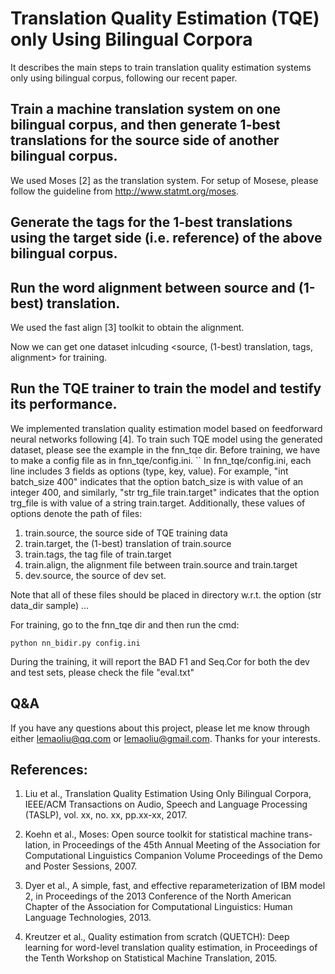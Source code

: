 # Translation Quality Estimation (TQE) only Using Bilingual Corpora 

It describes the main steps to train translation quality estimation systems only using bilingual corpus,
following our recent paper. 

## Train a machine translation system on one bilingual corpus, and then generate 1-best translations for the source side of another bilingual corpus. 
We used Moses [2] as the translation system. For setup of Mosese, please follow the guideline from 
http://www.statmt.org/moses.


## Generate the tags for the 1-best translations using the target side (i.e. reference) of the above bilingual corpus.



## Run the word alignment between source and (1-best) translation.
We used the fast align [3] toolkit to obtain the alignment.

Now we can get one dataset inlcuding <source, (1-best) translation, tags, alignment> for training.

## Run the TQE trainer to train the model and testify its performance. 
We implemented translation quality estimation model based on feedforward neural networks following [4].
To train such TQE model using the generated dataset, please see the example in the fnn_tqe dir.
Before training, we have to make a config file as in fnn_tqe/config.ini.
``
In fnn_tqe/config.ini, each line includes 3 fields as options (type, key, value). For example,
"int batch_size  400" indicates that the option batch_size is with value of an integer 400, and similarly,
"str trg_file train.target" indicates that the option trg_file is with value of a string train.target.
Additionally, these values of options denote the path of files: 
1. train.source, the source side of TQE training data
2. train.target, the (1-best) translation of train.source
3. train.tags, the tag file of train.target
4. train.align, the alignment file between train.source and train.target
5. dev.source, the source of dev set.

Note that all of these files should be placed in directory w.r.t. the option (str data_dir sample)
...


For training, go to the fnn_tqe dir and then run the cmd:

``
python nn_bidir.py config.ini
`` 

During the training, it will report the BAD F1 and Seq.Cor for both the dev and test sets, please check the file "eval.txt"


## Q&A
If you have any questions about this project, please let me know through either lemaoliu@qq.com or lemaoliu@gmail.com. Thanks for your interests.

## References:
1. Liu et al., Translation Quality Estimation Using Only Bilingual Corpora, 
IEEE/ACM Transactions on Audio, Speech and Language Processing
(TASLP), vol. xx, no. xx, pp.xx-xx, 2017.

2. Koehn et al., Moses: Open source toolkit for statistical machine trans- lation, in Proceedings of the 45th Annual Meeting of the Association for Computational Linguistics Companion Volume Proceedings of the Demo and Poster Sessions, 2007. 

3. Dyer et al., A simple, fast, and effective reparameterization of IBM model 2,
 in Proceedings of the 2013 Conference of the North American Chapter of the Association for Computational Linguistics: Human Language Technologies, 2013.

4. Kreutzer et al., Quality estimation from scratch (QUETCH): Deep learning for word-level translation 
quality estimation, in Proceedings of the Tenth Workshop on Statistical Machine Translation, 2015. 


